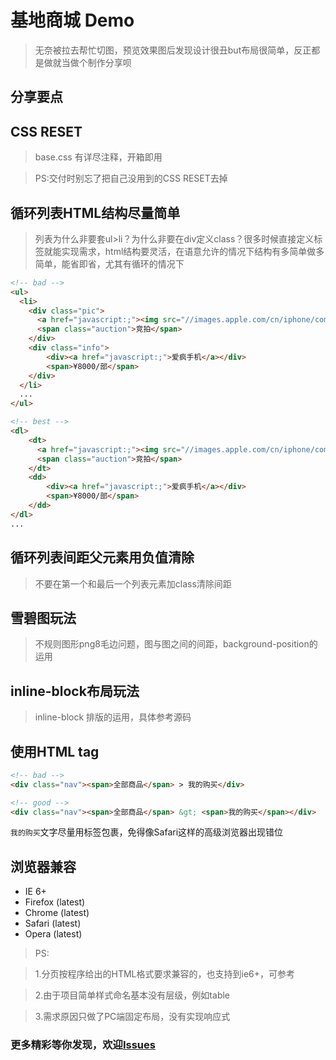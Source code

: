 # 基地商城 Demo

> 无奈被拉去帮忙切图，预览效果图后发现设计很丑but布局很简单，反正都是做就当做个制作分享呗

分享要点
--------

## CSS RESET


> base.css 有详尽注释，开箱即用

> PS:交付时别忘了把自己没用到的CSS RESET去掉


## 循环列表HTML结构尽量简单

> 列表为什么非要套ul>li？为什么非要在div定义class？很多时候直接定义标签就能实现需求，html结构要灵活，在语意允许的情况下结构有多简单做多简单，能省即省，尤其有循环的情况下

 ```html
 <!-- bad -->
 <ul>
   <li>
     <div class="pic">
       <a href="javascript:;"><img src="//images.apple.com/cn/iphone/compare/images/tech_specs_iphone7_large.jpg" alt=""></a>
       <span class="auction">竞拍</span>
     </div>
     <div class="info">
         <div><a href="javascript:;">爱疯手机</a></div>
         <span>¥8000/部</span>
     </div>
   </li>
   ...
 </ul>
 ```

 ```html
 <!-- best -->
 <dl>
     <dt>
       <a href="javascript:;"><img src="//images.apple.com/cn/iphone/compare/images/tech_specs_iphone7_large.jpg" alt=""></a>
       <span class="auction">竞拍</span>
     </dt>
     <dd>
         <div><a href="javascript:;">爱疯手机</a></div>
         <span>¥8000/部</span>
     </dd>
 </dl>
 ...
 ```

## 循环列表间距父元素用负值清除

> 不要在第一个和最后一个列表元素加class清除间距

## 雪碧图玩法

> 不规则图形png8毛边问题，图与图之间的间距，background-position的运用

## inline-block布局玩法

> inline-block 排版的运用，具体参考源码

## 使用HTML tag

 ```html
 <!-- bad -->
 <div class="nav"><span>全部商品</span> > 我的购买</div>
 ```

 ```html
 <!-- good -->
 <div class="nav"><span>全部商品</span> &gt; <span>我的购买</span></div>
 ```

`我的购买`文字尽量用标签包裹，免得像Safari这样的高级浏览器出现错位

## 浏览器兼容
- IE 6+
- Firefox (latest)
- Chrome (latest)
- Safari (latest)
- Opera (latest)


> PS:

> 1.分页按程序给出的HTML格式要求兼容的，也支持到ie6+，可参考

> 2.由于项目简单样式命名基本没有层级，例如table

> 3.需求原因只做了PC端固定布局，没有实现响应式


### 更多精彩等你发现，欢迎[Issues](//github.com/missy0u/shop/issues)
